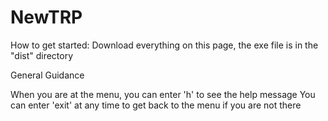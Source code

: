 # NewTRP


How to get started:
Download everything on this page, the exe file is in the "dist" directory

General Guidance

When you are at the menu, you can enter 'h' to see the help message
You can enter 'exit' at any time to get back to the menu if you are not there
